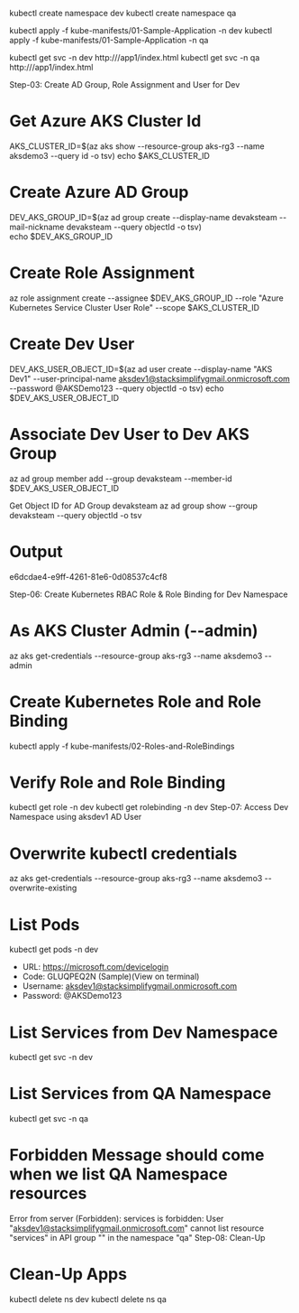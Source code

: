 kubectl create namespace dev
kubectl create namespace qa

kubectl apply -f kube-manifests/01-Sample-Application -n dev
kubectl apply -f kube-manifests/01-Sample-Application -n qa

kubectl get svc -n dev
http://<public-ip>/app1/index.html
kubectl get svc -n qa
http://<public-ip>/app1/index.html

Step-03: Create AD Group, Role Assignment and User for Dev
# Get Azure AKS Cluster Id
AKS_CLUSTER_ID=$(az aks show --resource-group aks-rg3 --name aksdemo3 --query id -o tsv)
echo $AKS_CLUSTER_ID

# Create Azure AD Group
DEV_AKS_GROUP_ID=$(az ad group create --display-name devaksteam --mail-nickname devaksteam --query objectId -o tsv)    
echo $DEV_AKS_GROUP_ID

# Create Role Assignment 
az role assignment create --assignee $DEV_AKS_GROUP_ID --role "Azure Kubernetes Service Cluster User Role" --scope $AKS_CLUSTER_ID

# Create Dev User
DEV_AKS_USER_OBJECT_ID=$(az ad user create --display-name "AKS Dev1" --user-principal-name aksdev1@stacksimplifygmail.onmicrosoft.com --password @AKSDemo123 --query objectId -o tsv)
echo $DEV_AKS_USER_OBJECT_ID  

# Associate Dev User to Dev AKS Group
az ad group member add --group devaksteam --member-id $DEV_AKS_USER_OBJECT_ID

Get Object ID for AD Group devaksteam
az ad group show --group devaksteam --query objectId -o tsv

# Output
e6dcdae4-e9ff-4261-81e6-0d08537c4cf8

Step-06: Create Kubernetes RBAC Role & Role Binding for Dev Namespace
# As AKS Cluster Admin (--admin)
az aks get-credentials --resource-group aks-rg3 --name aksdemo3 --admin

# Create Kubernetes Role and Role Binding
kubectl apply -f kube-manifests/02-Roles-and-RoleBindings

# Verify Role and Role Binding
kubectl get role -n dev
kubectl get rolebinding -n dev
Step-07: Access Dev Namespace using aksdev1 AD User
# Overwrite kubectl credentials
az aks get-credentials --resource-group aks-rg3 --name aksdemo3 --overwrite-existing

# List Pods 
kubectl get pods -n dev
- URL: https://microsoft.com/devicelogin
- Code: GLUQPEQ2N (Sample)(View on terminal)
- Username: aksdev1@stacksimplifygmail.onmicrosoft.com
- Password: @AKSDemo123

# List Services from Dev Namespace
kubectl get svc -n dev

# List Services from QA Namespace
kubectl get svc -n qa

# Forbidden Message should come when we list QA Namespace resources
Error from server (Forbidden): services is forbidden: User "aksdev1@stacksimplifygmail.onmicrosoft.com" cannot list resource "services" in API group "" in the namespace "qa"
Step-08: Clean-Up
# Clean-Up Apps
kubectl delete ns dev
kubectl delete ns qa
